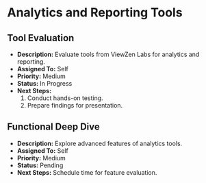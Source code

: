 # Analytics and Reporting Tools

## Tool Evaluation
- **Description:** Evaluate tools from ViewZen Labs for analytics and reporting.
- **Assigned To:** Self
- **Priority:** Medium
- **Status:** In Progress
- **Next Steps:**
    1. Conduct hands-on testing.
    2. Prepare findings for presentation.

## Functional Deep Dive
- **Description:** Explore advanced features of analytics tools.
- **Assigned To:** Self
- **Priority:** Medium
- **Status:** Pending
- **Next Steps:** Schedule time for feature evaluation.

